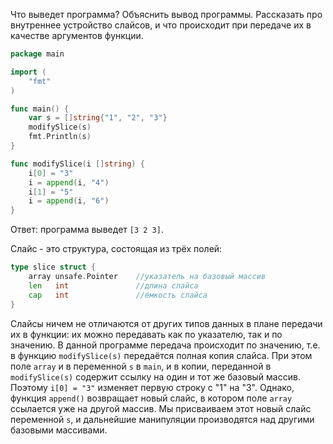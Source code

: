 Что выведет программа? Объяснить вывод программы.
Рассказать про внутреннее устройство слайсов,
и что происходит при передаче их в качестве аргументов функции.
```go
package main

import (
	"fmt"
)

func main() {
	var s = []string{"1", "2", "3"}
	modifySlice(s)
	fmt.Println(s)
}

func modifySlice(i []string) {
	i[0] = "3"
	i = append(i, "4")
	i[1] = "5"
	i = append(i, "6")
}
```
Ответ: программа выведет `[3 2 3]`.

Слайс - это структура, состоящая из трёх полей:
```go
type slice struct {
	array unsafe.Pointer    //указатель на базовый массив
	len   int               //длина слайса
	cap   int               //ёмкость слайса
}
```
Слайсы ничем не отличаются от других типов данных в плане передачи их в функции:
их можно передавать как по указателю, так и по значению.
В данной программе передача происходит по значению, т.е. в функцию `modifySlice(s)`
передаётся полная копия слайса. При этом поле `array` и в переменной `s` в `main`, 
и в копии, переданной в `modifySlice(s)` содержит ссылку на один и тот же базовый массив.
Поэтому `i[0] = "3"` изменяет первую строку с "1" на "3".
Однако, функция `append()` возвращает новый слайс, в котором поле `array`
ссылается уже на другой массив. Мы присваиваем этот новый слайс переменной `s`,
и дальнейшие манипуляции производятся над другими базовыми массивами.